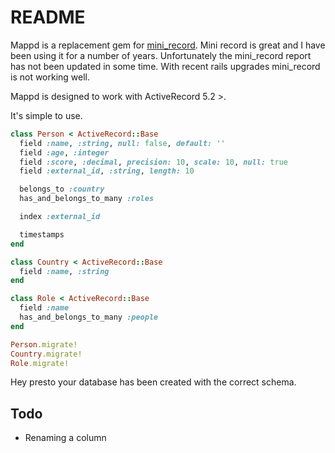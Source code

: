 # README

Mappd is a replacement gem for [mini_record](https://github.com/DAddYE/mini_record). Mini record is great and I have been using it for a number of years. Unfortunately the mini_record report has not been updated in some time. With recent rails upgrades mini_record is not working well.

Mappd is designed to work with ActiveRecord 5.2 >.

It's simple to use.

```ruby
class Person < ActiveRecord::Base
  field :name, :string, null: false, default: ''
  field :age, :integer
  field :score, :decimal, precision: 10, scale: 10, null: true
  field :external_id, :string, length: 10

  belongs_to :country
  has_and_belongs_to_many :roles

  index :external_id

  timestamps
end

class Country < ActiveRecord::Base
  field :name, :string
end

class Role < ActiveRecord::Base
  field :name
  has_and_belongs_to_many :people
end

Person.migrate!
Country.migrate!
Role.migrate!
```

Hey presto your database has been created with the correct schema.

## Todo

* Renaming a column
